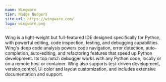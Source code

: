 ```yaml
---
name: Wingware
tier: Nudge Nudgers
site_url: https://wingware.com/
logo: wingware.png
---
```


Wing is a light-weight but full-featured IDE designed specifically for Python, with powerful editing, code inspection, testing, and debugging capabilities.
Wing's deep code analysis powers code navigation, error detection, auto-completion, auto-editing, and refactoring features that speed up Python development.
Its top notch debugger works with any Python code, locally or on a remote host or container.
Wing also supports test-driven development, version control, UI color and layout customization, and includes extensive documentation and support.
